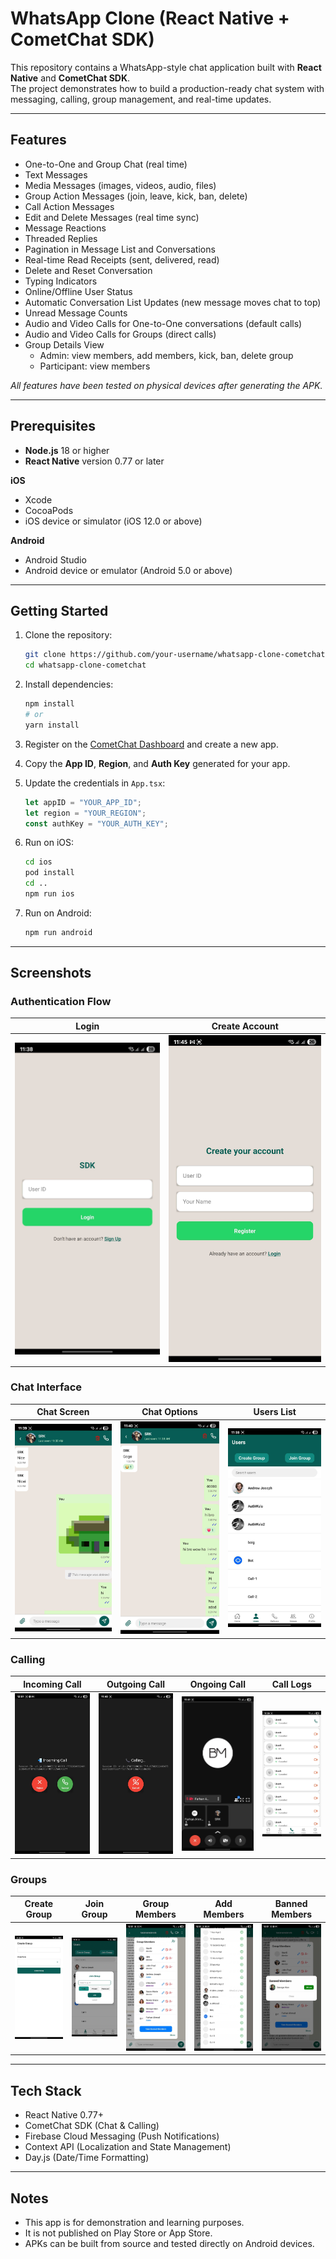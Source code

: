 # WhatsApp Clone (React Native + CometChat SDK)

This repository contains a WhatsApp-style chat application built with **React Native** and **CometChat SDK**.  
The project demonstrates how to build a production-ready chat system with messaging, calling, group management, and real-time updates.

---

## Features

- One-to-One and Group Chat (real time)
- Text Messages
- Media Messages (images, videos, audio, files)
- Group Action Messages (join, leave, kick, ban, delete)
- Call Action Messages
- Edit and Delete Messages (real time sync)
- Message Reactions
- Threaded Replies
- Pagination in Message List and Conversations
- Real-time Read Receipts (sent, delivered, read)
- Delete and Reset Conversation
- Typing Indicators
- Online/Offline User Status
- Automatic Conversation List Updates (new message moves chat to top)
- Unread Message Counts
- Audio and Video Calls for One-to-One conversations (default calls)
- Audio and Video Calls for Groups (direct calls)
- Group Details View
  - Admin: view members, add members, kick, ban, delete group
  - Participant: view members

_All features have been tested on physical devices after generating the APK._

---

## Prerequisites

- **Node.js** 18 or higher  
- **React Native** version 0.77 or later  

**iOS**  
- Xcode  
- CocoaPods  
- iOS device or simulator (iOS 12.0 or above)  

**Android**  
- Android Studio  
- Android device or emulator (Android 5.0 or above)  

---

## Getting Started

1. Clone the repository:
   ```bash
   git clone https://github.com/your-username/whatsapp-clone-cometchat.git
   cd whatsapp-clone-cometchat
   ```

2. Install dependencies:
   ```bash
   npm install
   # or
   yarn install
   ```

3. Register on the [CometChat Dashboard](https://app.cometchat.com/) and create a new app.

4. Copy the **App ID**, **Region**, and **Auth Key** generated for your app.

5. Update the credentials in `App.tsx`:
   ```typescript
   let appID = "YOUR_APP_ID";
   let region = "YOUR_REGION";
   const authKey = "YOUR_AUTH_KEY";
   ```

6. Run on iOS:
   ```bash
   cd ios
   pod install
   cd ..
   npm run ios
   ```

7. Run on Android:
   ```bash
   npm run android
   ```

---

## Screenshots

### Authentication Flow
| Login | Create Account |
|-------|----------------|
| ![Login](./Screenshots/Login.jpg) | ![CreateAccount](./Screenshots/CreateAccount.jpg) |

### Chat Interface
| Chat Screen | Chat Options | Users List |
|-------------|--------------|------------|
| ![ChatScreen](./Screenshots/ChatScreen.jpg) | ![ChatScreenMore](./Screenshots/ChatScreenMore.jpg) | ![Users](./Screenshots/Users.jpg) |

### Calling
| Incoming Call | Outgoing Call | Ongoing Call | Call Logs |
|---------------|---------------|--------------|-----------|
| ![IncomingCall](./Screenshots/IncomingCall.jpg) | ![OutgoingCallScreen](./Screenshots/OutgoingCallScreen.jpg) | ![OngoingCallScreen](./Screenshots/OngoingCallScreen.jpg) | ![CallLogs](./Screenshots/CallLogs.jpg) |

### Groups
| Create Group | Join Group | Group Members | Add Members | Banned Members |
|--------------|------------|----------------|-------------|----------------|
| ![CreateGroup](./Screenshots/CreateGoup.jpg) | ![JoinGroup](./Screenshots/JoinGroup.jpg) | ![GroupMembers](./Screenshots/GroupMembers.jpg) | ![AddMembersToGroup](./Screenshots/AddMembersToGroup.jpg) | ![BannedMembers](./Screenshots/BannedMembers.jpg) |


---

## Tech Stack

- React Native 0.77+
- CometChat SDK (Chat & Calling)
- Firebase Cloud Messaging (Push Notifications)
- Context API (Localization and State Management)
- Day.js (Date/Time Formatting)

---

## Notes

- This app is for demonstration and learning purposes.  
- It is not published on Play Store or App Store.  
- APKs can be built from source and tested directly on Android devices.  
